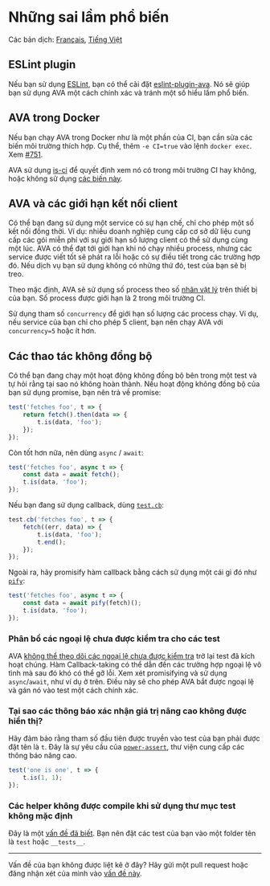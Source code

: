 # Những sai lầm phổ biến

Các bản dịch: [Français](https://github.com/avajs/ava-docs/blob/master/fr_FR/docs/common-pitfalls.md), [Tiếng Việt](https://github.com/avajs/ava-docs/blob/master/vi_VN/docs/common-pitfalls.md)

## ESLint plugin

Nếu bạn sử dụng [ESLint](http://eslint.org/), bạn có thể cài đặt [eslint-plugin-ava](https://github.com/avajs/eslint-plugin-ava). Nó sẽ giúp bạn sử dụng AVA một cách chính xác và tránh một số hiểu lầm phổ biến.

## AVA trong Docker

Nếu bạn chạy AVA trong Docker như là một phần của CI, bạn cần sửa các biến môi trường thích hợp. Cụ thể, thêm `-e CI=true` vào lệnh `docker exec`. Xem [#751](https://github.com/avajs/ava/issues/751).

AVA sử dụng [is-ci](https://github.com/watson/is-ci) để quyết định xem nó có trong môi trường CI hay không, hoặc không sử dụng [các biến này](https://github.com/watson/ci-info/blob/master/index.js).

## AVA và các giới hạn kết nối client

Có thể bạn đang sử dụng một service có sự hạn chế, chỉ cho phép một số kết nối đồng thời. Ví dụ: nhiều doanh nghiệp cung cấp cơ sở dữ liệu cung cấp các gói miễn phí với sự giới hạn số lượng client có thể sử dụng cùng một lúc. AVA có thể đạt tới giới hạn khi nó chạy nhiều process, nhưng các service được viết tốt sẽ phát ra lỗi hoặc có sự điều tiết trong các trường hợp đó. Nếu dịch vụ bạn sử dụng không có những thứ đó, test của bạn sẽ bị treo.

Theo mặc định, AVA sẽ sử dụng số process theo số [nhân vật lý](https://superuser.com/questions/1105654/logical-vs-physical-cpu-performance) trên thiết bị của bạn. Số process được giới hạn là 2 trong môi trường CI.

Sử dụng tham số `concurrency` để giới hạn số lượng các process chạy. Ví dụ, nếu service của bạn chỉ cho phép 5 client, bạn nên chạy AVA với `concurrency=5` hoặc ít hơn.

## Các thao tác không đồng bộ

Có thể bạn đang chạy một hoạt động không đồng bộ bên trong một test và tự hỏi rằng tại sao nó không hoàn thành. Nếu hoạt động không đồng bộ của bạn sử dụng promise, bạn nên trả về promise:

```js
test('fetches foo', t => {
	return fetch().then(data => {
		t.is(data, 'foo');
	});
});
```

Còn tốt hơn nữa, nên dùng `async` / `await`:

```js
test('fetches foo', async t => {
	const data = await fetch();
	t.is(data, 'foo');
});
```

Nếu bạn đang sử dụng callback, dùng [`test.cb`](https://github.com/avajs/ava#callback-support):

```js
test.cb('fetches foo', t => {
	fetch((err, data) => {
		t.is(data, 'foo');
		t.end();
	});
});
```

Ngoài ra, hãy promisify hàm callback bằng cách sử dụng một cái gì đó như [`pify`](https://github.com/sindresorhus/pify):

```js
test('fetches foo', async t => {
	const data = await pify(fetch)();
	t.is(data, 'foo');
});
```

### Phân bổ các ngoại lệ chưa được kiểm tra cho các test

AVA [không thể theo dõi các ngoại lệ chưa được kiểm tra](https://github.com/avajs/ava/issues/214) trở lại test đã kích hoạt chúng. Hàm Callback-taking có thể dẫn đến các trường hợp ngoại lệ vô tình mà sau đó khó có thể gỡ lỗi. Xem xét promisifying và sử dụng `async`/`await`, như ví dụ ở trên. Điều này sẽ cho phép AVA bắt được ngoại lệ và gán nó vào test một cách chính xác.

### Tại sao các thông báo xác nhận giá trị nâng cao không được hiển thị?

Hãy đảm bảo rằng tham số đầu tiên được truyền vào test của bạn phải được đặt tên là `t`. Đây là sự yêu cầu của [`power-assert`](https://github.com/power-assert-js/power-assert), thư viện cung cấp các thông báo nâng cao.

```js
test('one is one', t => {
	t.is(1, 1);
});
```

### Các helper không được compile khi sử dụng thư mục test không mặc định

Đây là một [vấn đề đã biết](https://github.com/avajs/ava/issues/1319). Bạn nên đặt các test của bạn vào một folder tên là `test` hoặc `__tests__`.

---

Vấn đề của bạn không được liệt kê ở đây? Hãy gửi một pull request hoặc đăng nhận xét của mình vào [vấn đề này](https://github.com/avajs/ava/issues/404).
